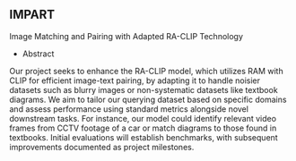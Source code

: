 ## IMPART ##
 Image Matching and Pairing with Adapted RA-CLIP Technology

* Abstract

Our project seeks to enhance the RA-CLIP model, which utilizes RAM with CLIP for efficient image-text pairing, by adapting it to handle noisier datasets such as blurry images or non-systematic datasets like textbook diagrams. We aim to tailor our querying dataset based on specific domains and assess performance using standard metrics alongside novel downstream tasks. For instance, our model could identify relevant video frames from CCTV footage of a car or match diagrams to those found in textbooks. Initial evaluations will establish benchmarks, with subsequent improvements documented as project milestones.
